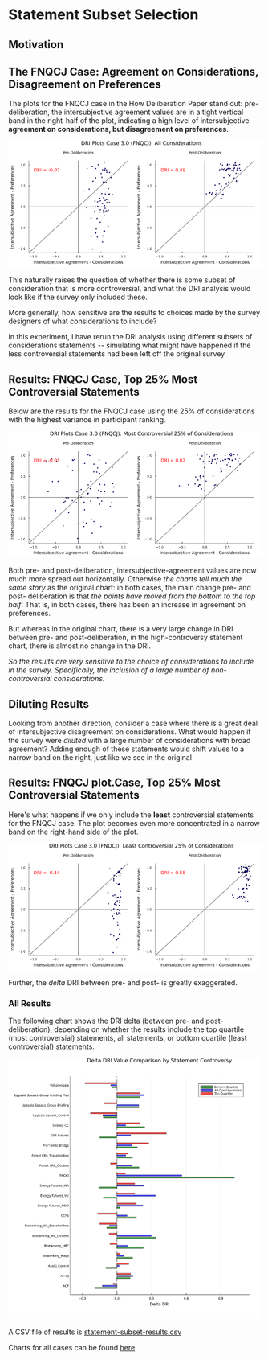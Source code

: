# Statement Subset Selection

## Motivation

## The FNQCJ Case: Agreement on Considerations, Disagreement on Preferences

The plots for the FNQCJ case in the How Deliberation Paper stand out: pre-deliberation, the intersubjective agreement values are in a tight vertical band in the right-half of the plot, indicating a high level of intersubjective **agreement on considerations, but disagreement on preferences**.

![FNQCJ Case All Considerations](../published-output/statement-subset/case-3.0-all-considerations.png)

This naturally raises the question of whether there is some subset of consideration that is more controversial, and what the DRI analysis would look like if the survey only included these. 

More generally, how sensitive are the results to choices made by the survey designers of what considerations to include?

In this experiment, I have rerun the DRI analysis using different subsets of considerations statements -- simulating what might have happened if the less controversial statements had been left off the original survey

## Results: FNQCJ Case, Top 25% Most Controversial Statements

Below are the results for the FNQCJ case using the 25% of considerations with the highest variance in participant ranking.

![FNQCJ Case Top Quartile](../published-output/statement-subset/case-3.0-top-quartile-considerations.png)

Both pre- and post-deliberation, intersubjective-agreement values are now much more spread out horizontally. Otherwise *the charts tell much the same story* as the original chart: in both cases, the main change pre- and post- deliberation is that *the points have moved from the bottom to the top half*. That is, in both cases, there has been an increase in agreement on preferences.

But whereas in the original chart, there is a very large change in DRI between pre- and post-deliberation, in the high-controversy statement chart, there is almost no change in the DRI. 

*So the results are very sensitive to the choice of considerations to include in the survey. Specifically, the inclusion of a large number of non-controversial considerations.*

## Diluting Results

Looking from another direction, consider a case where there is a great deal of intersubjective disagreement on considerations. What would happen if the survey were *diluted* with a large number of considerations with broad agreement? Adding enough of these statements would shift values to a narrow band on the right, just like we see in the original

## Results: FNQCJ plot.Case, Top 25% Most Controversial Statements

Here's what happens if we only include the **least** controversial statements for the FNQCJ case. The plot becomes even more concentrated in a narrow band on the right-hand side of the plot.

![FNQCJ Case Bottom Quartile](../published-output/statement-subset/case-3.0-bottom-quartile-considerations.png)

Further, the *delta* DRI between pre- and post- is greatly exaggerated.

### All Results

The following chart shows the DRI delta (between pre- and post- deliberation), depending on whether the results include the top quartile (most controversial) statements, all statements, or bottom quartile (least controversial) statements.

![DRI Delta Comparison All Cases](../published-output/statement-subset/delta-dri-comparison.png)

A CSV file of results is [statement-subset-results.csv](../published-output/statement-subset/)

Charts for all cases can be found [here](../published-output/statement-subset)


